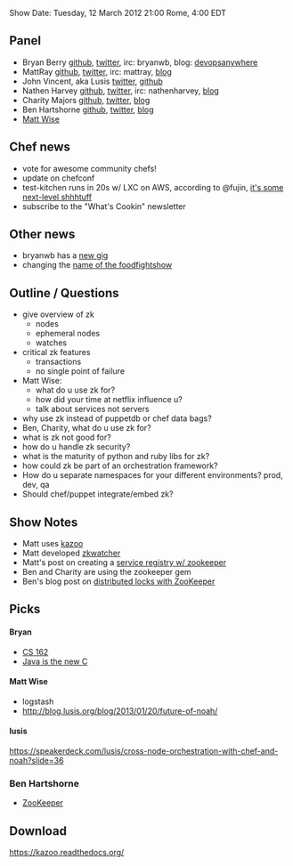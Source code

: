 Show Date:  Tuesday, 12 March 2012 21:00 Rome, 4:00 EDT

Panel<a name="panel"></a>
-----

* Bryan Berry [github](http://github.com/bryanwb), [twitter](http://twitter.com/bryanwb), irc: bryanwb, blog: [devopsanywhere](http://devopsanywhere.blogspot.com)
* MattRay [github](http://github.com/mattray), [twitter](http://twitter.com/mattray), irc: mattray, [blog](http://www.leastresistance.net/)
* John Vincent, aka Lusis [twitter](https://twitter.com/#!/lusis), [github](https://github.com/lusis    )
* Nathen Harvey [github](http://github.com/nathenharvey),
  [twitter](http://twitter.com/nathenharvey), irc: nathenharvey,
  [blog](http://nathenharvey.com)
* Charity Majors [github](http://github.com/charity),
[twitter](http://twitter.com/mipsytipsy), [blog](http://blog.parse.com)
* Ben Hartshorne [github](http://github.com/maplebed),
[twitter](http://twitter.com/maplebed), [blog](http://blog.parse.com)
* [Matt Wise](https://github.com/diranged)

Chef news
---------

* vote for awesome community chefs!
* update on chefconf
* test-kitchen runs in 20s w/ LXC on AWS, according to @fujin, [it's some next-level shhhtuff](https://twitter.com/fujin_/status/311311580518285312)
* subscribe to the "What's Cookin" newsletter

Other news
----------
* bryanwb has a [new gig](http://cyclecomputing.com)
* changing the [name of the foodfightshow](http://www.youtube.com/watch?v=MWRJRlYt6EY)

Outline / Questions
-------------------

* give overview of zk
  * nodes
  * ephemeral nodes
  * watches
* critical zk features
  * transactions
  * no single point of failure
* Matt Wise: 
  * what do u use zk for? 
  * how did your time at netflix influence u?
  * talk about services not servers
* why use zk instead of puppetdb or chef data bags?
* Ben, Charity, what do u use zk for?
* what is zk not good for?
* how do u handle zk security?
* what is the maturity of python and ruby libs for zk?
* how could zk be part of an orchestration framework?
* How do u separate namespaces for your different environments? prod, dev, qa
* Should chef/puppet integrate/embed zk?


Show Notes
----------

* Matt uses [kazoo](https://kazoo.readthedocs.org/)
* Matt developed [zkwatcher](https://github.com/Nextdoor/zkwatcher)
* Matt's post on creating a [service registry w/ zookeeper](http://engblog.nextdoor.com/post/43517659364/nextdoor-service-registry)
* Ben and Charity are using the zookeeper gem
* Ben's blog post on [distributed locks with ZooKeeper](http://blog.parse.com/2013/03/11/implementing-failover-for-random-cronjobs-with-zookeeper/)

Picks<a name="picks"></a>
-----

#### Bryan  

* [CS 162](http://www.youtube.com/watch?v=XgQo4JkN4Bw)
* [Java is the new C](http://www.slideshare.net/mobile/pcalcado/from-a-monolithic-ruby-on-rails-app-to-the-jvm)

#### Matt Wise

* logstash
* http://blog.lusis.org/blog/2013/01/20/future-of-noah/

#### lusis  

https://speakerdeck.com/lusis/cross-node-orchestration-with-chef-and-noah?slide=36


### Ben Hartshorne

* [ZooKeeper](http://zookeeper.apache.org/)

Download
--------
https://kazoo.readthedocs.org/

